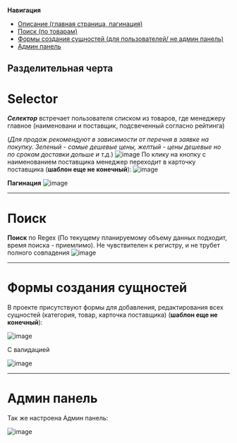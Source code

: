 **Навигация**
- [Описание (главная страница, пагинация)](#Selector)
- [Поиск (по товарам)](#Поиск)
- [Формы создания сущностей (для пользователей/ не админ панель)](#Формы-создания-сущностей)
- [Админ панель](#Админ-панель)
## Разделительная черта
# Selector
***Селектор*** встречает пользователя списком из товаров, где менеджеру главное (наименовани и поставщик, подсвеченный согласно рейтинга)

(*Для продаж рекомендуют в зависимости от перечня в заявке на покупку. Зеленый - самые дешевые цены, желтый - цены дешевые но по срокам доставки дольше и т.д.*) 
![image](https://github.com/DTaSchweppes/selector-app-django/assets/45369246/9d3a78db-29c5-43ed-9f29-8fab51cd0aba)
По клику на кнопку с наименованием поставщика менеджер переходит в карточку поставщика (**шаблон еще не конечный**):
![image](https://github.com/DTaSchweppes/selector-app-django/assets/45369246/631ac5b2-f26d-4b97-9ab0-9b38b3eacef6)

**Пагинация**
![image](https://github.com/DTaSchweppes/selector-app-django/assets/45369246/f75a46fc-2a83-4eb0-bdbc-8890dca16f57)


____
# Поиск
**Поиск** по Regex (По текущему планируемому объему данных подходит, время поиска - приемлимо). Не чувствителен к регистру, и не трубет полного совпадения
![image](https://github.com/DTaSchweppes/selector-app-django/assets/45369246/5bb91096-2fb4-4e8b-88ad-2e6a6a538528)

____
# Формы создания сущностей
В проекте присутствуют формы для добавления, редактирования всех сущностей (категория, товар, карточка поставщика) (**шаблон еще не конечный**):

![image](https://github.com/DTaSchweppes/selector-app-django/assets/45369246/76723c93-e114-44e5-9561-eedc3247056d)

С валидацией 

![image](https://github.com/DTaSchweppes/selector-app-django/assets/45369246/6ad97267-65f8-4657-b4ec-7859c80c265b)
____
# Админ панель
Так же настроена Админ панель:

![image](https://github.com/DTaSchweppes/selector-app-django/assets/45369246/f86854ca-50a8-4ec1-8fa1-64e0e040df2e)


